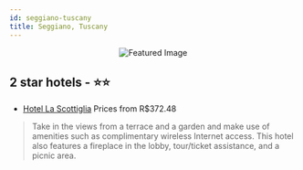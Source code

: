 ```yaml
---
id: seggiano-tuscany
title: Seggiano, Tuscany
---
```


<center><img src="https://i.travelapi.com/hotels/16000000/15040000/15037400/15037329/61fe4640_z.jpg" alt="Featured Image" /></center>


##  2 star hotels - ⭐️⭐️

-    [Hotel La Scottiglia](https://us.hurb.com/hotels/seggiano/hotel-la-scottiglia-JNP-JP246440?cmp=18055) Prices from R$372.48
   > Take in the views from a terrace and a garden and make use of amenities such as complimentary wireless Internet access. This hotel also features a fireplace in the lobby, tour/ticket assistance, and a picnic area.
